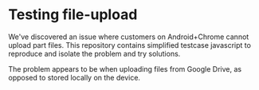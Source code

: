 # Testing file-upload

We've discovered an issue where customers on Android+Chrome cannot upload part files. This repository contains
simplified testcase javascript to reproduce and isolate the problem and try solutions.

The problem appears to be when uploading files from Google Drive, as opposed to stored locally on the device.
